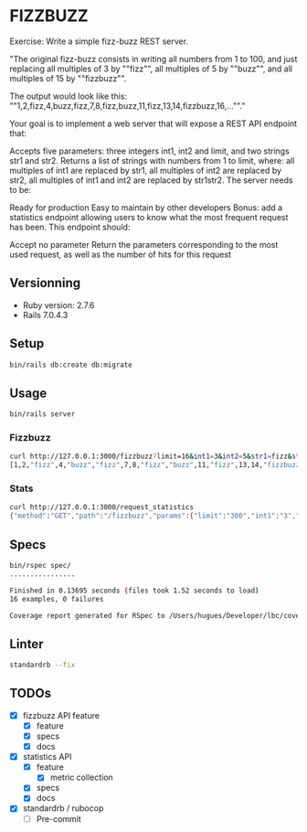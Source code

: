 # FIZZBUZZ

Exercise: Write a simple fizz-buzz REST server.

"The original fizz-buzz consists in writing all numbers from 1 to 100, and just replacing all multiples of 3 by ""fizz"", all multiples of 5 by ""buzz"", and all multiples of 15 by ""fizzbuzz"".

The output would look like this: ""1,2,fizz,4,buzz,fizz,7,8,fizz,buzz,11,fizz,13,14,fizzbuzz,16,...""."

Your goal is to implement a web server that will expose a REST API endpoint that:

Accepts five parameters: three integers int1, int2 and limit, and two strings str1 and str2.
Returns a list of strings with numbers from 1 to limit, where: all multiples of int1 are replaced by str1, all multiples of int2 are replaced by str2, all multiples of int1 and int2 are replaced by str1str2.
The server needs to be:

Ready for production
Easy to maintain by other developers
Bonus: add a statistics endpoint allowing users to know what the most frequent request has been. This endpoint should:

Accept no parameter
Return the parameters corresponding to the most used request, as well as the number of hits for this request

## Versionning
- Ruby version: 2.7.6
- Rails 7.0.4.3

## Setup

```bash
bin/rails db:create db:migrate
```

## Usage

```bash
bin/rails server
```

### Fizzbuzz
```bash
curl http://127.0.0.1:3000/fizzbuzz?limit=16&int1=3&int2=5&str1=fizz&str2=buzz
[1,2,"fizz",4,"buzz","fizz",7,8,"fizz","buzz",11,"fizz",13,14,"fizzbuzz",16]
```

### Stats

```bash
curl http://127.0.0.1:3000/request_statistics
{"method":"GET","path":"/fizzbuzz","params":{"limit":"300","int1":"3","int2":"5","str1":"fizz","str2":"buzz"},"hits":4}
```

## Specs
```bash
bin/rspec spec/
................

Finished in 0.13695 seconds (files took 1.52 seconds to load)
16 examples, 0 failures

Coverage report generated for RSpec to /Users/hugues/Developer/lbc/coverage. 252 / 253 LOC (99.6%) covered.
```

## Linter

```bash
standardrb --fix
```

## TODOs

- [x] fizzbuzz API feature
  - [x] feature
  - [x] specs
  - [x] docs
- [x] statistics API
    - [x] feature
      - [x] metric collection
    - [x] specs
    - [x] docs
- [x] standardrb / rubocop
  - [ ] Pre-commit
